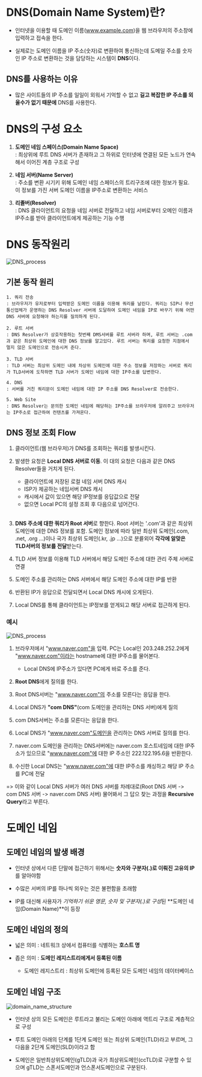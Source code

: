# DNS(Domain Name System)란?

* 인터넷을 이용할 때 도메인 이름(www.example.com)을 웹 브라우저의 주소창에 입력하고 접속을 한다.

* 실제로는 도메인 이름을 IP 주소(숫자)로 변환하여 통신하는데 도메일 주소를 숫자인 IP 주소로 변환하는 것을 담당하는 시스템이 **DNS**이다.  

## DNS를 사용하는 이유

* 많은 사이트들의 IP 주소를 일일이 외워서 기억할 수 없고 **길고 복잡한 IP 주소를 외울수가 없기 때문에** DNS를 사용한다.  

# DNS의 구성 요소

1. **도메인 네임 스페이스(Domain Name Space)**  
: 최상위에 루트 DNS 서버가 존재하고 그 하위로 인터넷에 연결된 모든 노드가 연속해서 이어진 계층 구조로 구성  

2. **네임 서버(Name Server)**  
: 주소를 변환 시기키 위해 도메인 네임 스페이스의 트리구조에 대한 정보가 필요. 이 정보를 가진 서버 도메인 이름을 IP주소로 변환하는 서비스

3. **리졸버(Resolver)**  
: DNS 클라이언트의 요청을 네임 서버로 전달하고 네임 서버로부터 오메인 이름과 IP주소를 받아 클라이언트에게 제공하는 기능 수행

# DNS 동작원리

![DNS_process](https://img1.daumcdn.net/thumb/R1280x0/?scode=mtistory2&fname=https%3A%2F%2Fblog.kakaocdn.net%2Fdn%2FcgbNqc%2Fbtq1uuMDN4D%2Fcfifchk6rOn14ZyP9LB8O0%2Fimg.jpg)  

## 기본 동작 원리
```
1. 쿼리 전송  
: 브라우저가 유저로부터 입력받은 도메인 이름을 이용해 쿼리를 날린다. 쿼리는 SIP나 무선 통신업체가 운영하는 DNS Resolver 서버에 도달하여 도메인 네임을 IP로 바꾸기 위해 어떤 DNS 서버에 요청해야 하는지를 질의하게 된다.  

2. 루트 서버  
: DNS Resolver가 상호작용하는 첫번째 DMS서버를 루트 서버라 하며, 루트 서버는 .com과 같은 최상위 도메인에 대한 DNS 정보를 알고있다. 루트 서버는 쿼리를 요청한 지점에서 멀지 않은 도메인으로 전송시켜 준다.

3. TLD 서버  
: TLD 서버는 최상위 도메인 내에 차상위 도메인에 대한 주소 정보를 저장하는 서버로 쿼리가 TLD서버에 도착하면 TLD 서버가 도메인 네임에 대한 IP주소를 답변한다.

4. DNS
: 서버를 거친 쿼리문이 도메인 네임에 대한 IP 주소를 DNS Resolver로 전송한다.

5. Web Site
: DNS Resolver는 문의한 도메인 네임에 해당하는 IP주소를 브라우저에 알려주고 브라우저는 IP주소로 접근하여 컨텐츠를 가져온다.
```

## DNS 정보 조회 Flow

1. 클라이언트(웹 브라우저)가 DNS를 조회하는 쿼리를 발생시킨다.

2. 발생한 요청은 **Local DNS 서버로 이동**. 이 대의 요청은 다음과 같은 DNS Resolver들을 거치게 된다.  
    - 클라이언트에 저장된 로컬 네임 서버 DNS 캐시
    - ISP가 제공하는 네임서버 DNS 캐시
    - 캐시에서 값이 있으면 해당 IP정보를 응답값으로 전달
    - 없으면 Local PC의 설정 조회 후 다음으로 넘어간다.
<br><br>

3. **DNS 주소에 대한 쿼리가 Root 서버**로 향한다. Root 서버는 '.com'과 같은 최상위 도메인에 대한 DNS 정보를 포함. 도메인 정보에 따라 일반 최상위 도메인(.com, .net, .org ...)이나 국가 최상위 도메인(.kr, .jp ...)으로 분륟외어 **각각에 알맞은 TLD서버의 정보를 전달**받는다.

4. TLD 서버 정보를 이용해 TLD 서버에서 해당 도메인 주소에 대한 관리 주체 서버로 연결

5. 도메인 주소를 관리하는 DNS 서버에서 해당 도메인 주소에 대한 IP를 반환

6. 반환된 IP가 응답으로 전달되면서 Local DNS 캐시에 오게된다.

7. Local DNS를 통해 클라이언트는 IP정보를 얻게되고 해당 서버로 접근하게 된다.

### 예시

![DNS_process](https://img1.daumcdn.net/thumb/R1280x0/?scode=mtistory2&fname=https%3A%2F%2Fblog.kakaocdn.net%2Fdn%2FcXT3gz%2FbtrnbIDMwgR%2FORrJDVES2Jd7kevBbC1tD1%2Fimg.png)  

1. 브라우저에서 "www.naver.com"을 입력. PC는 Local인 203.248.252.2에게 "www.naver.com"이라는 hostname에 대한 IP주소를 물어본다.  
    * Local DNS에 IP주소가 있다면 PC에게 바로 주소를 준다.

2. **Root DNS**에게 질의를 한다.

3. Root DNS서버는 "www.naver.com"의 주소를 모른다는 응답을 한다.

4. Local DNS가 **"com DNS"**(com 도메인을 관리하는 DNS 서버)에게 질의

5. com DNS서버는 주소를 모른다는 응답을 한다.

6. Local DNS가 "www.naver.com"도메인을 관리하는 DNS 서버로 질의를 한다.

7. naver.com 도메인을 관리하는 DNS서버에는 naver.com 호스트네임에 대한 IP주소가 있으므로 "www.naver.com"에 대한 IP 주소인 222.122.195.6을 반환한다.

8. 수신한 Local DNS는 "www.naver.com"에 대한 IP주소를 캐싱하고 해당 IP 주소를 PC에 전달

=> 이와 같이 Local DNS 서버가 여러 DNS 서버를 차례대로(Root DNS 서버 -> com DNS 서버 -> naver.com DNS 서버) 물어봐서 그 답으 찾는 과정을 **Recursive Query**라고 부른다.

# 도메인 네임

## 도메인 네임의 발생 배경

* 인터넷 상에서 다른 단말에 접근하기 위해서는 **숫자와 구분자(.)로 이뤄진 고유의 IP**를 알아야함

* 수많은 서버의 IP를 하나씩 외우는 것은 불편함을 초래함

* IP를 대신해 사용자가 *기억하기 쉬운 영문, 숫자 및 구분자(.)로 구성*된 **도메인 네임(Domain Name)**이 등장

## 도메인 네임의 정의

* 넓은 의미 : 네트워크 상에서 컴퓨터를 식별하는 **호스트 명**

* 좁은 의미 : **도메인 레지스트리에게서 등록된 이름** 
    - 도메인 레지스트리 : 최상위 도메인에 등록된 모든 도메인 네임의 데이터베이스

## 도메인 네임 구조

![domain_name_structure](https://t1.daumcdn.net/cfile/tistory/997DA9405BDFB7B71E)  

* 인터넷 상의 모든 도메인은 루트라고 불리는 도메인 아래에 역트리 구조로 계층적으로 구성

* 루트 도메인 아래의 단계를 1단계 도메인 또는 최상위 도메인(TLD)라고 부르며, 그 다음을 2단계 도메인(SLD)이라고 함

* 도메인은 일반최상위도메인(gTLD)과 국가 최상위도메인(ccTLD)로 구분할 수 있으며 gTLD는 스폰서도메인과 언스폰서도메인으로 구분된다.
